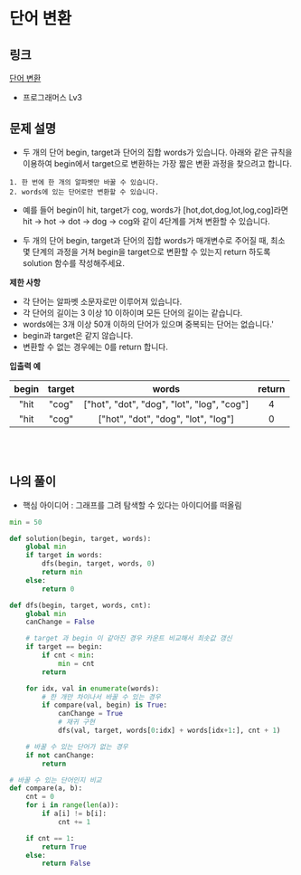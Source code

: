 # 단어 변환

## 링크

[단어 변환](https://programmers.co.kr/learn/courses/30/lessons/43163)

- 프로그래머스 Lv3

## 문제 설명

- 두 개의 단어 begin, target과 단어의 집합 words가 있습니다. 아래와 같은 규칙을 이용하여 begin에서 target으로 변환하는 가장 짧은 변환 과정을 찾으려고 합니다.

```
1. 한 번에 한 개의 알파벳만 바꿀 수 있습니다.
2. words에 있는 단어로만 변환할 수 있습니다.
```

- 예를 들어 begin이 hit, target가 cog, words가 \[hot,dot,dog,lot,log,cog\]라면 hit -> hot -> dot -> dog -> cog와 같이 4단계를 거쳐 변환할 수 있습니다.

- 두 개의 단어 begin, target과 단어의 집합 words가 매개변수로 주어질 때, 최소 몇 단계의 과정을 거쳐 begin을 target으로 변환할 수 있는지 return 하도록 solution 함수를 작성해주세요.

**제한 사항**

- 각 단어는 알파벳 소문자로만 이루어져 있습니다.
- 각 단어의 길이는 3 이상 10 이하이며 모든 단어의 길이는 같습니다.
- words에는 3개 이상 50개 이하의 단어가 있으며 중복되는 단어는 없습니다.'
- begin과 target은 같지 않습니다.
- 변환할 수 없는 경우에는 0를 return 합니다.

**입출력 예**

| begin | target |                    words                     | return |
| :---: | :----: | :------------------------------------------: | :----: |
| "hit  | "cog"  | \["hot", "dot", "dog", "lot", "log", "cog"\] |   4    |
| "hit  | "cog"  |    \["hot", "dot", "dog", "lot", "log"\]     |   0    |

<br></br>

## 나의 풀이

- 핵심 아이디어 : 그래프를 그려 탐색할 수 있다는 아이디어를 떠올림

```python
min = 50

def solution(begin, target, words):
    global min
    if target in words:
        dfs(begin, target, words, 0)
        return min
    else:
        return 0

def dfs(begin, target, words, cnt):
    global min
    canChange = False

    # target 과 begin 이 같아진 경우 카운트 비교해서 최솟값 갱신
    if target == begin:
        if cnt < min:
            min = cnt
        return

    for idx, val in enumerate(words):
        # 한 개만 차이나서 바꿀 수 있는 경우
        if compare(val, begin) is True:
            canChange = True
            # 재귀 구현
            dfs(val, target, words[0:idx] + words[idx+1:], cnt + 1)

    # 바꿀 수 있는 단어가 없는 경우
    if not canChange:
        return

# 바꿀 수 있는 단어인지 비교
def compare(a, b):
    cnt = 0
    for i in range(len(a)):
        if a[i] != b[i]:
            cnt += 1

    if cnt == 1:
        return True
    else:
        return False
```
